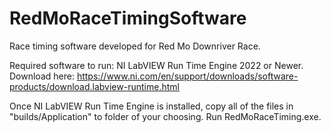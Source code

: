 # RedMoRaceTimingSoftware
Race timing software developed for Red Mo Downriver Race.

Required software to run: NI LabVIEW Run Time Engine 2022 or Newer. Download here: https://www.ni.com/en/support/downloads/software-products/download.labview-runtime.html

Once NI LabVIEW Run Time Engine is installed, copy all of the files in "builds/Application" to folder of your choosing. Run RedMoRaceTiming.exe.
